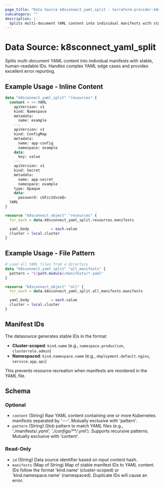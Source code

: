 ```yaml
---
page_title: "Data Source k8sconnect_yaml_split - terraform-provider-k8sconnect"
subcategory: ""
description: |-
  Splits multi-document YAML content into individual manifests with stable, human-readable IDs. Handles complex YAML edge cases and provides excellent error reporting.
---
```


# Data Source: k8sconnect_yaml_split

Splits multi-document YAML content into individual manifests with stable, human-readable IDs. Handles complex YAML edge cases and provides excellent error reporting.

## Example Usage - Inline Content

<!-- runnable-test: yaml-split-inline -->
```terraform
data "k8sconnect_yaml_split" "resources" {
  content = <<-YAML
    apiVersion: v1
    kind: Namespace
    metadata:
      name: example
    ---
    apiVersion: v1
    kind: ConfigMap
    metadata:
      name: app-config
      namespace: example
    data:
      key: value
    ---
    apiVersion: v1
    kind: Secret
    metadata:
      name: app-secret
      namespace: example
    type: Opaque
    data:
      password: cGFzc3dvcmQ=
  YAML
}

resource "k8sconnect_object" "resources" {
  for_each = data.k8sconnect_yaml_split.resources.manifests

  yaml_body          = each.value
  cluster = local.cluster
}
```
<!-- /runnable-test -->

## Example Usage - File Pattern

```terraform
# Load all YAML files from a directory
data "k8sconnect_yaml_split" "all_manifests" {
  pattern = "${path.module}/manifests/*.yaml"
}

resource "k8sconnect_object" "all" {
  for_each = data.k8sconnect_yaml_split.all_manifests.manifests

  yaml_body          = each.value
  cluster = local.cluster
}
```

## Manifest IDs

The datasource generates stable IDs in the format:
- **Cluster-scoped**: `kind.name` (e.g., `namespace.production`, `clusterrole.admin`)
- **Namespaced**: `kind.namespace.name` (e.g., `deployment.default.nginx`, `service.app.api`)

This prevents resource recreation when manifests are reordered in the YAML file.

<!-- schema generated by tfplugindocs -->
## Schema

### Optional

- `content` (String) Raw YAML content containing one or more Kubernetes manifests separated by '---'. Mutually exclusive with 'pattern'.
- `pattern` (String) Glob pattern to match YAML files (e.g., './manifests/*.yaml', './configs/**/*.yml'). Supports recursive patterns. Mutually exclusive with 'content'.

### Read-Only

- `id` (String) Data source identifier based on input content hash.
- `manifests` (Map of String) Map of stable manifest IDs to YAML content. IDs follow the format 'kind.name' (cluster-scoped) or 'kind.namespace.name' (namespaced). Duplicate IDs will cause an error.
